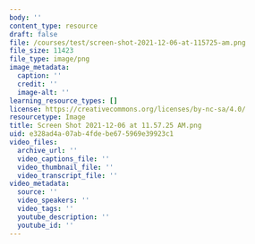 ```yaml
---
body: ''
content_type: resource
draft: false
file: /courses/test/screen-shot-2021-12-06-at-115725-am.png
file_size: 11423
file_type: image/png
image_metadata:
  caption: ''
  credit: ''
  image-alt: ''
learning_resource_types: []
license: https://creativecommons.org/licenses/by-nc-sa/4.0/
resourcetype: Image
title: Screen Shot 2021-12-06 at 11.57.25 AM.png
uid: e328ad4a-07ab-4fde-be67-5969e39923c1
video_files:
  archive_url: ''
  video_captions_file: ''
  video_thumbnail_file: ''
  video_transcript_file: ''
video_metadata:
  source: ''
  video_speakers: ''
  video_tags: ''
  youtube_description: ''
  youtube_id: ''
---
```

